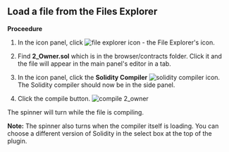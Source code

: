 ## Load a file from the Files Explorer
**Proceedure**

1. In the icon panel, click ![file explorer icon](https://github.com/ethereum/remix-workshops/blob/master/Basics/2._Load_and_compile/images/files1.png?raw=true "file explorer icon") - the File Explorer's icon.

5. Find **2_Owner.sol** which is in the browser/contracts folder.  Click it and the file will appear in the main panel's editor in a tab.

7. In the icon panel, click the **Solidity Compiler** ![solidity compiler icon](https://github.com/ethereum/remix-workshops/blob/master/Basics/2._Load_and_compile/images/solidity1.png?raw=true "solidity compiler icon"). The Solidity compiler should now be in the side panel.

8. Click the compile button. 
![compile 2_owner](https://github.com/ethereum/remix-workshops/blob/master/Basics/2._Load_and_compile/images/compile2owner.png?raw=true "compile 2_Owner") 

The spinner will turn while the file is compiling.  

**Note:** The spinner also turns when the compiler itself is loading.  You can choose a different version of Solidity in the select box at the top of the plugin.

